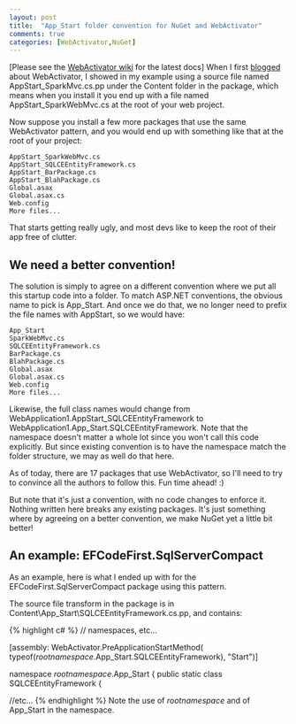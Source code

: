 ```yaml
---
layout: post
title:  "App_Start folder convention for NuGet and WebActivator"
comments: true
categories: [WebActivator,NuGet]
---
```





[Please see the [WebActivator wiki](https://bitbucket.org/davidebbo/webactivator/wiki/Home) for the latest docs]
When I first [blogged](http://blogs.msdn.com/b/davidebb/archive/2010/10/11/light-up-your-nupacks-with-startup-code-and-webactivator.aspx) about WebActivator, I showed in my example using a source file named AppStart_SparkMvc.cs.pp under the Content folder in the package, which means when you install it you end up with a file named AppStart_SparkWebMvc.cs at the root of your web project.


Now suppose you install a few more packages that use the same WebActivator pattern, and you would end up with something like that at the root of your project:

```
AppStart_SparkWebMvc.cs
AppStart_SQLCEEntityFramework.cs
AppStart_BarPackage.cs
AppStart_BlahPackage.cs
Global.asax
Global.asax.cs
Web.config
More files...

```

That starts getting really ugly, and most devs like to keep the root of their app free of clutter.

## We need a better convention!

The solution is simply to agree on a different convention where we put all this startup code into a folder. To match ASP.NET conventions, the obvious name to pick is App_Start. And once we do that, we no longer need to prefix the file names with AppStart, so we would have:

```
App_Start
SparkWebMvc.cs
SQLCEEntityFramework.cs
BarPackage.cs
BlahPackage.cs
Global.asax
Global.asax.cs
Web.config
More files...

```

Likewise, the full class names would change from WebApplication1.AppStart_SQLCEEntityFramework to WebApplication1.App_Start.SQLCEEntityFramework. Note that the namespace doesn't matter a whole lot since you won't call this code explicitly. But since existing convention is to have the namespace match the folder structure, we may as well do that here.

As of today, there are 17 packages that use WebActivator, so I'll need to try to convince all the authors to follow this. Fun time ahead! :)

But note that it's just a convention, with no code changes to enforce it. Nothing written here breaks any existing packages. It's just something where by agreeing on a better convention, we make NuGet yet a little bit better!

## An example: EFCodeFirst.SqlServerCompact

As an example, here is what I ended up with for the EFCodeFirst.SqlServerCompact package using this pattern.

The source file transform in the package is in Content\App_Start\SQLCEEntityFramework.cs.pp, and contains:

{% highlight c# %}
// namespaces, etc...

[assembly: WebActivator.PreApplicationStartMethod(
typeof($rootnamespace$.App_Start.SQLCEEntityFramework), "Start")]

namespace $rootnamespace$.App_Start {
public static class SQLCEEntityFramework {

//etc...
{% endhighlight %}
Note the use of $rootnamespace$ and of App_Start in the namespace.
